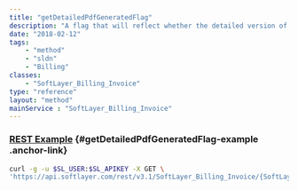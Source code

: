 ```yaml
---
title: "getDetailedPdfGeneratedFlag"
description: "A flag that will reflect whether the detailed version of the pdf has been generated."
date: "2018-02-12"
tags:
    - "method"
    - "sldn"
    - "Billing"
classes:
    - "SoftLayer_Billing_Invoice"
type: "reference"
layout: "method"
mainService : "SoftLayer_Billing_Invoice"
---
```


### [REST Example](#getDetailedPdfGeneratedFlag-example) <a href="/article/rest/"><i class="fas fa-question"></i></a> {#getDetailedPdfGeneratedFlag-example .anchor-link} 
```bash
curl -g -u $SL_USER:$SL_APIKEY -X GET \
'https://api.softlayer.com/rest/v3.1/SoftLayer_Billing_Invoice/{SoftLayer_Billing_InvoiceID}/getDetailedPdfGeneratedFlag'
```
